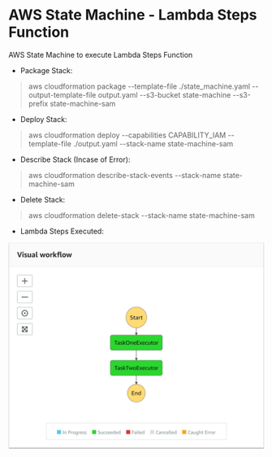 # AWS State Machine - Lambda Steps Function
AWS State Machine to execute Lambda Steps Function


* Package Stack:
> aws cloudformation package --template-file ./state_machine.yaml --output-template-file output.yaml --s3-bucket state-machine --s3-prefix state-machine-sam


* Deploy Stack:
> aws cloudformation deploy --capabilities CAPABILITY_IAM --template-file ./output.yaml --stack-name state-machine-sam

* Describe Stack (Incase of Error):
> aws cloudformation describe-stack-events --stack-name state-machine-sam

* Delete Stack:
> aws cloudformation delete-stack --stack-name state-machine-sam


* Lambda Steps Executed:

![alt text](https://raw.githubusercontent.com/javabrown/lambda_state_machine/master/img.JPG)

